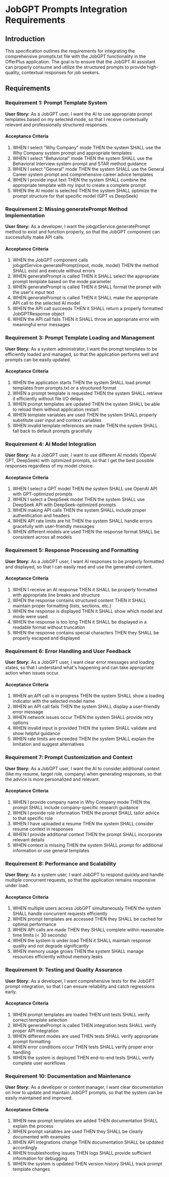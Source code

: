 # JobGPT Prompts Integration Requirements

## Introduction

This specification outlines the requirements for integrating the comprehensive prompts.txt file with the JobGPT functionality in the OfferPlus application. The goal is to ensure that the JobGPT AI assistant can properly consume and utilize the structured prompts to provide high-quality, contextual responses for job seekers.

## Requirements

### Requirement 1: Prompt Template System

**User Story:** As a JobGPT user, I want the AI to use appropriate prompt templates based on my selected mode, so that I receive contextually relevant and professionally structured responses.

#### Acceptance Criteria

1. WHEN I select "Why Company" mode THEN the system SHALL use the Why Company system prompt and appropriate templates
2. WHEN I select "Behavioral" mode THEN the system SHALL use the Behavioral Interview system prompt and STAR method guidance
3. WHEN I select "General" mode THEN the system SHALL use the General Career system prompt and comprehensive career advice templates
4. WHEN I provide input text THEN the system SHALL combine the appropriate template with my input to create a complete prompt
5. WHEN the AI model is selected THEN the system SHALL optimize the prompt structure for that specific model (GPT vs DeepSeek)

### Requirement 2: Missing generatePrompt Method Implementation

**User Story:** As a developer, I want the jobgptService.generatePrompt method to exist and function properly, so that the JobGPT component can successfully make API calls.

#### Acceptance Criteria

1. WHEN the JobGPT component calls jobgptService.generatePrompt(input, mode, model) THEN the method SHALL exist and execute without errors
2. WHEN generatePrompt is called THEN it SHALL select the appropriate prompt template based on the mode parameter
3. WHEN generatePrompt is called THEN it SHALL format the prompt with the user's input text
4. WHEN generatePrompt is called THEN it SHALL make the appropriate API call to the selected AI model
5. WHEN the API call succeeds THEN it SHALL return a properly formatted JobGPTResponse object
6. WHEN the API call fails THEN it SHALL throw an appropriate error with meaningful error messages

### Requirement 3: Prompt Template Loading and Management

**User Story:** As a system administrator, I want the prompt templates to be efficiently loaded and managed, so that the application performs well and prompts can be easily updated.

#### Acceptance Criteria

1. WHEN the application starts THEN the system SHALL load prompt templates from prompts.txt or a structured format
2. WHEN a prompt template is requested THEN the system SHALL retrieve it efficiently without file I/O delays
3. WHEN prompt templates are updated THEN the system SHALL be able to reload them without application restart
4. WHEN template variables are used THEN the system SHALL properly substitute user input and context variables
5. WHEN invalid template references are made THEN the system SHALL fall back to default prompts gracefully

### Requirement 4: AI Model Integration

**User Story:** As a JobGPT user, I want to use different AI models (OpenAI GPT, DeepSeek) with optimized prompts, so that I get the best possible responses regardless of my model choice.

#### Acceptance Criteria

1. WHEN I select a GPT model THEN the system SHALL use OpenAI API with GPT-optimized prompts
2. WHEN I select a DeepSeek model THEN the system SHALL use DeepSeek API with DeepSeek-optimized prompts
3. WHEN making API calls THEN the system SHALL include proper authentication and headers
4. WHEN API rate limits are hit THEN the system SHALL handle errors gracefully with user-friendly messages
5. WHEN different models are used THEN the response format SHALL be consistent across all models

### Requirement 5: Response Processing and Formatting

**User Story:** As a JobGPT user, I want AI responses to be properly formatted and displayed, so that I can easily read and use the generated content.

#### Acceptance Criteria

1. WHEN I receive an AI response THEN it SHALL be properly formatted with appropriate line breaks and structure
2. WHEN the response contains structured content THEN it SHALL maintain proper formatting (lists, sections, etc.)
3. WHEN the response is displayed THEN it SHALL show which model and mode were used
4. WHEN the response is too long THEN it SHALL be displayed in a readable format without truncation
5. WHEN the response contains special characters THEN they SHALL be properly escaped and displayed

### Requirement 6: Error Handling and User Feedback

**User Story:** As a JobGPT user, I want clear error messages and loading states, so that I understand what's happening and can take appropriate action when issues occur.

#### Acceptance Criteria

1. WHEN an API call is in progress THEN the system SHALL show a loading indicator with the selected model name
2. WHEN an API call fails THEN the system SHALL display a user-friendly error message
3. WHEN network issues occur THEN the system SHALL provide retry options
4. WHEN invalid input is provided THEN the system SHALL validate and show helpful guidance
5. WHEN rate limits are exceeded THEN the system SHALL explain the limitation and suggest alternatives

### Requirement 7: Prompt Customization and Context

**User Story:** As a JobGPT user, I want the AI to consider additional context (like my resume, target role, company) when generating responses, so that the advice is more personalized and relevant.

#### Acceptance Criteria

1. WHEN I provide company name in Why Company mode THEN the prompt SHALL include company-specific research guidance
2. WHEN I provide role information THEN the prompt SHALL tailor advice to that specific role
3. WHEN I have uploaded a resume THEN the system SHALL consider resume context in responses
4. WHEN I provide additional context THEN the prompt SHALL incorporate relevant details
5. WHEN context is missing THEN the system SHALL prompt for additional information or use general templates

### Requirement 8: Performance and Scalability

**User Story:** As a system user, I want JobGPT to respond quickly and handle multiple concurrent requests, so that the application remains responsive under load.

#### Acceptance Criteria

1. WHEN multiple users access JobGPT simultaneously THEN the system SHALL handle concurrent requests efficiently
2. WHEN prompt templates are accessed THEN they SHALL be cached for optimal performance
3. WHEN API calls are made THEN they SHALL complete within reasonable time limits (< 30 seconds)
4. WHEN the system is under load THEN it SHALL maintain response quality and not degrade significantly
5. WHEN memory usage grows THEN the system SHALL manage resources efficiently without memory leaks

### Requirement 9: Testing and Quality Assurance

**User Story:** As a developer, I want comprehensive tests for the JobGPT prompt integration, so that I can ensure reliability and catch regressions early.

#### Acceptance Criteria

1. WHEN prompt templates are loaded THEN unit tests SHALL verify correct template selection
2. WHEN generatePrompt is called THEN integration tests SHALL verify proper API integration
3. WHEN different modes are used THEN tests SHALL verify appropriate prompt formatting
4. WHEN error conditions occur THEN tests SHALL verify proper error handling
5. WHEN the system is deployed THEN end-to-end tests SHALL verify complete user workflows

### Requirement 10: Documentation and Maintenance

**User Story:** As a developer or content manager, I want clear documentation on how to update and maintain JobGPT prompts, so that the system can be easily maintained and improved.

#### Acceptance Criteria

1. WHEN new prompt templates are added THEN documentation SHALL explain the process
2. WHEN prompt variables are used THEN they SHALL be clearly documented with examples
3. WHEN API integrations change THEN documentation SHALL be updated accordingly
4. WHEN troubleshooting issues THEN logs SHALL provide sufficient information for debugging
5. WHEN the system is updated THEN version history SHALL track prompt template changes